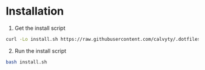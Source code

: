# Installation

1. Get the install script

```sh
curl -Lo install.sh https://raw.githubusercontent.com/calvyty/.dotfiles/main/install.sh
```

2. Run the install script

```sh
bash install.sh
```
